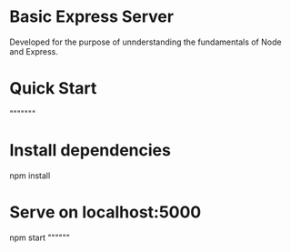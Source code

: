 # Basic Express Server

Developed for the purpose of unnderstanding the fundamentals of Node and Express.

# Quick Start

"""""""
# Install dependencies
npm install

# Serve on localhost:5000
npm start
""""""
